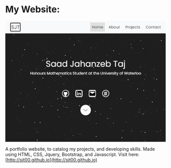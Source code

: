 # My Website:
<p align="center"><img align="center" src="./Preview.PNG" title="Preview" alt="Preview" /></p>

A portfolio website, to catalog my projects, and developing skills.
Made using HTML, CSS, Jquery, Bootstrap, and Javascript.
Visit here: [http://sjt00.github.io](http://sjt00.github.io)
